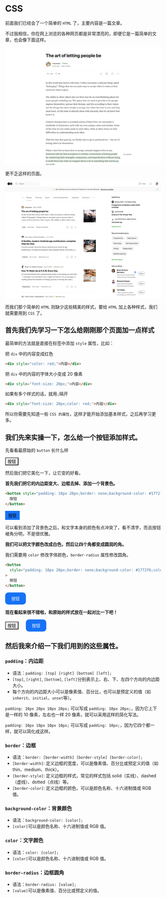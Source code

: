 <style >
.btn-nostyle {
    appearance: auto;
    font-style: ;
    font-variant-ligatures: ;
    font-variant-caps: ;
    font-variant-numeric: ;
    font-variant-east-asian: ;
    font-variant-alternates: ;
    font-variant-position: ;
    font-weight: ;
    font-stretch: ;
    font-size: ;
    font-family: ;
    font-optical-sizing: ;
    font-kerning: ;
    font-feature-settings: ;
    font-variation-settings: ;
    text-rendering: auto;
    color: buttontext;
    letter-spacing: normal;
    word-spacing: normal;
    line-height: normal;
    text-transform: none;
    text-indent: 0px;
    text-shadow: none;
    display: inline-block;
    text-align: center;
    align-items: flex-start;
    cursor: default;
    box-sizing: border-box;
    background-color: buttonface;
    margin: 0em;
    padding-block: 1px;
    padding-inline: 6px;
    border-width: 2px;
    border-style: outset;
    border-color: buttonborder;
    border-image: initial;
}
</style>

# CSS

前面我们已经会了一个简单的 `HTML` 了，主要内容是一篇文章。

不过我相信，你在网上浏览的各种网页都是非常漂亮的，即便它是一篇简单的文章，也会像下面这样。

![html](../public/images/20240521214042.png)

更不乏这样的页面。

![html](../public/images/20240521213407.png)

而我们那个简单的 `HTML` 则缺少这些精美的样式，要给 `HTML` 加上各种样式，我们就需要用到 `CSS` 了。

## 首先我们先学习一下怎么给刚刚那个页面加一点样式

最简单的方法就是直接在标签中添加 `style` 属性，比如：

把 `div` 中的内容变成红色

```html
<div style="color: red;">内容</div>
```

把 `div` 中的内容的字体大小变成 20 像素

```html
<div style="font-size: 20px;">内容</div>
```

如果有多个样式的话，就用`;`隔开

```html
<div style="font-size: 20px;color: red;">内容</div>
```

所以你需要先知道一些 `CSS 的属性`，这样才能开始添加基本样式，之后再学习更多。

## 我们先来实操一下，怎么给一个按钮添加样式。

先看看最原始的 `button` 长什么样

<button class="btn-nostyle">按钮</button>

然后我们把它美化一下，让它变的好看。

**首先我们把它的内边距变大、边框去掉、添加一个背景色。**

```html
<button style="padding: 10px 20px;border: none;background-color: #1772f6;">
  按钮
</button>
```

<button class="btn-nostyle" style="padding: 5px 10px;border: none;background-color: #1772f6;">
  按钮
</button>

可以看到添加了背景色之后，和文字本身的颜色有点冲突了，看不清字，而且按钮棱角分明，不是很优雅。

**我们可以把文字颜色改成白色，然后让四个角都变成圆润的角。**

我们需要用 `color` 修改字体颜色，`border-radius` 属性修改圆角。

```html
<button
  style="padding: 10px 20px;border: none;background-color: #1772f6;color: #fff; border-radius: 10px;"
>
  按钮
</button>
```

<button class="btn-nostyle" style="padding: 10px 20px;border: none;background-color: #1772f6;color: #fff; border-radius: 10px;">按钮</button>

**现在看起来很不错啦，和原始的样式放在一起对比一下吧！**

<button class="btn-nostyle">按钮</button>
<button class="btn-nostyle" style="margin-left: 20px;padding: 10px 20px;border: none;background-color: #1772f6;color: #fff; border-radius: 10px;">按钮</button>

## 然后我来介绍一下我们用到的这些属性。

### `padding`：内边距

- 语法：`padding: [top] [right] [bottom] [left];`
- `[top]`, `[right]`, `[bottom]`, `[left]`分别表示上、右、下、左四个方向的内边距大小。
- 每个方向的内边距大小可以是像素值、百分比，也可以是预定义的值（如`inherit`、`initial`、`unset`等）。

`padding: 10px 20px 10px 20px;` 可以写成 `padding: 10px 20px;`，因为它上下是一样的 10 像素，左右也一样 20 像素，就可以采用这样的简化写法。

`padding: 10px 10px 10px 10px;` 可以写成 `padding: 10px;`，因为它四个都一样，就可以简化成这样。

### `border`：边框

- 语法：`border: [border-width] [border-style] [border-color];`
- `[border-width]`: 定义边框的宽度，可以是像素值、百分比或预定义的值（如 thin、medium、thick）。
- `[border-style]`: 定义边框的样式，常见的样式包括 solid（实线）、dashed（虚线）、dotted（点线）等。
- `[border-color]`: 定义边框的颜色，可以是颜色名称、十六进制值或 RGB 值。

### `background-color`：背景颜色

- 语法：`background-color: [color];`
- `[color]`可以是颜色名称、十六进制值或 RGB 值。

### `color`：文字颜色

- 语法：`color: [color];`
- `[color]`可以是颜色名称、十六进制值或 RGB 值。

### `border-radius`：边框圆角

- 语法：`border-radius: [value];`
- `[value]`可以是像素值、百分比或预定义的值。

